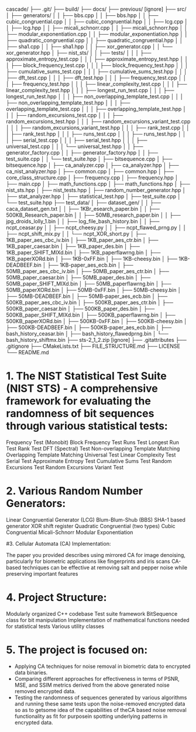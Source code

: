 cascade/
├── .git/
├── build/
├── docs/
├── previous/ [ignore]
├── src/
│   ├── generators/
│   │   ├── bbs.cpp
│   │   ├── bbs.hpp
│   │   ├── cubic_congruential.cpp
│   │   ├── cubic_congruential.hpp
│   │   ├── lcg.cpp
│   │   ├── lcg.hpp
│   │   ├── micali_schnorr.cpp
│   │   ├── micali_schnorr.hpp
│   │   ├── modular_exponentiation.cpp
│   │   ├── modular_exponentiation.hpp
│   │   ├── quadratic_congruential.cpp
│   │   ├── quadratic_congruential.hpp
│   │   ├── sha1.cpp
│   │   ├── sha1.hpp
│   │   ├── xor_generator.cpp
│   │   └── xor_generator.hpp
│   ├── nist_sts/
│   │   ├── tests/
│   │   │   ├── approximate_entropy_test.cpp
│   │   │   ├── approximate_entropy_test.hpp
│   │   │   ├── block_frequency_test.cpp
│   │   │   ├── block_frequency_test.hpp
│   │   │   ├── cumulative_sums_test.cpp
│   │   │   ├── cumulative_sums_test.hpp
│   │   │   ├── dft_test.cpp
│   │   │   ├── dft_test.hpp
│   │   │   ├── frequency_test.cpp
│   │   │   ├── frequency_test.hpp
│   │   │   ├── linear_complexity_test.cpp
│   │   │   ├── linear_complexity_test.hpp
│   │   │   ├── longest_run_test.cpp
│   │   │   ├── longest_run_test.hpp
│   │   │   ├── non_overlapping_template_test.cpp
│   │   │   ├── non_overlapping_template_test.hpp
│   │   │   ├── overlapping_template_test.cpp
│   │   │   ├── overlapping_template_test.hpp
│   │   │   ├── random_excursions_test.cpp
│   │   │   ├── random_excursions_test.hpp
│   │   │   ├── random_excursions_variant_test.cpp
│   │   │   ├── random_excursions_variant_test.hpp
│   │   │   ├── rank_test.cpp
│   │   │   ├── rank_test.hpp
│   │   │   ├── runs_test.cpp
│   │   │   ├── runs_test.hpp
│   │   │   ├── serial_test.cpp
│   │   │   ├── serial_test.hpp
│   │   │   ├── universal_test.cpp
│   │   │   └── universal_test.hpp
│   │   ├── generator_factory.cpp
│   │   ├── generator_factory.hpp
│   │   ├── test_suite.cpp
│   │   └── test_suite.hpp
│   ├── bitsequence.cpp
│   ├── bitsequence.hpp
│   ├── ca_analyzer.cpp
│   ├── ca_analyzer.hpp
│   ├── ca_nist_analyzer.hpp
│   ├── common.cpp
│   ├── common.hpp
│   ├── core_class_structure.cpp
│   ├── frequency.cpp
│   ├── frequency.hpp
│   ├── main.cpp
│   ├── math_functions.cpp
│   ├── math_functions.hpp
│   ├── nist_sts.hpp
│   ├── nist_tests.hpp
│   ├── random_number_generator.hpp
│   ├── stat_analyzer.hpp
│   ├── statistical_test.hpp
│   ├── test_suite.cpp
│   └── test_suite.hpp
├── test_data/
│   ├── dataset_gen/
│   │   ├── caca_dataset_gen.txt
│   │   ├── 1KBr_esearch_paper.bin
│   │   ├── 500KB_Research_paper.bin
│   │   ├── 50MB_research_paper.bin
│   │   ├── jpg_droids_lolly_1.bin
│   │   ├── log_file_bash_history.bin
│   │   ├── ncpt_ceasar.py
│   │   ├── ncpt_cheesy.py
│   │   ├── ncpt_flawed_prng.py
│   │   ├── ncpt_shift_mix.py
│   │   └── ncpt_XOR_short.py
│   ├── 1KB_paper_aes_cbc_iv.bin
│   ├── 1KB_paper_aes_ctr.bin
│   ├── 1KB_paper_caesar.bin
│   ├── 1KB_paper_des.bin
│   ├── 1KB_paper_SHIFT_MIXd.bin
│   ├── 1KB_paperflawrng.bin
│   ├── 1KB_paperXORd.bin
│   ├── 1KB-0xFF.bin
│   ├── 1KB-cheesy.bin
│   ├── 1KB-DEADBEEF.bin
│   ├── 1KB-paper_aes_ecb.bin
│   ├── 50MB_paper_aes_cbc_iv.bin
│   ├── 50MB_paper_aes_ctr.bin
│   ├── 50MB_paper_caesar.bin
│   ├── 50MB_paper_des.bin
│   ├── 50MB_paper_SHIFT_MIXd.bin
│   ├── 50MB_paperflawrng.bin
│   ├── 50MB_paperXORd.bin
│   ├── 50MB-0xFF.bin
│   ├── 50MB-cheesy.bin
│   ├── 50MB-DEADBEEF.bin
│   ├── 50MB-paper_aes_ecb.bin
│   ├── 500KB_paper_aes_cbc_iv.bin
│   ├── 500KB_paper_aes_ctr.bin
│   ├── 500KB_paper_caesar.bin
│   ├── 500KB_paper_des.bin
│   ├── 500KB_paper_SHIFT_MIXd.bin
│   ├── 500KB_paperflawrng.bin
│   ├── 500KB_paperXORd.bin
│   ├── 500KB-0xFF.bin
│   ├── 500KB-cheesy.bin
│   ├── 500KB-DEADBEEF.bin
│   ├── 500KB-paper_aes_ecb.bin
│   ├── bash_history_ceasar.bin
│   ├── bash_history_flawedprng.bin
│   └── bash_history_shiftmx.bin
├── sts-2_1_2.zip [ignore]
├── .gitattributes
├── .gitignore
├── CMakeLists.txt
├── FILE_STRUCTURE.md
├── LICENSE
└── README.md


# 1. The NIST Statistical Test Suite (NIST STS) - A comprehensive framework for evaluating the randomness of bit sequences through various statistical tests:

Frequency Test (Monobit)
Block Frequency Test
Runs Test
Longest Run Test
Rank Test
DFT (Spectral) Test
Non-overlapping Template Matching
Overlapping Template Matching
Universal Test
Linear Complexity Test
Serial Test
Approximate Entropy Test
Cumulative Sums Test
Random Excursions Test
Random Excursions Variant Test


# 2. Various Random Number Generators:

Linear Congruential Generator (LCG)
Blum-Blum-Shub (BBS)
SHA-1 based generator
XOR shift register
Quadratic Congruential (two types)
Cubic Congruential
Micali-Schnorr
Modular Exponentiation


#3. Cellular Automata (CA) Implementation:

The paper you provided describes using mirrored CA for image denoising, particularly for biometric applications like fingerprints and iris scans
CA-based techniques can be effective at removing salt and pepper noise while preserving important features


# 4. Project Structure:

Modularly organized C++ codebase
Test suite framework
BitSequence class for bit manipulation
Implementation of mathematical functions needed for statistical tests
Various utility classes


# 5. The project is focused on:

- Applying CA techniques for noise removal in biometric data to encrypted data binaries.
- Comparing different approaches for effectiveness in terms of PSNR, MSE, and SSIM metrics derived from the above generated noise removed encrypted data.
- Testing the randomness of sequences generated by various algorithms and running these same tests upon the noise-removed encrypted data so as to getsome idea of the capabilities of theCA based noise removal functionality as fit for purposein spotting underlying patterns in encrypted data.
